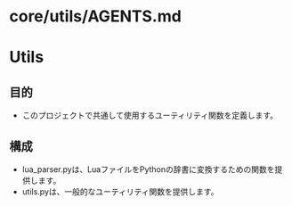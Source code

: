 # core/utils/AGENTS.md

# Utils

## 目的
* このプロジェクトで共通して使用するユーティリティ関数を定義します。

## 構成
* lua_parser.pyは、LuaファイルをPythonの辞書に変換するための関数を提供します。
* utils.pyは、一般的なユーティリティ関数を提供します。